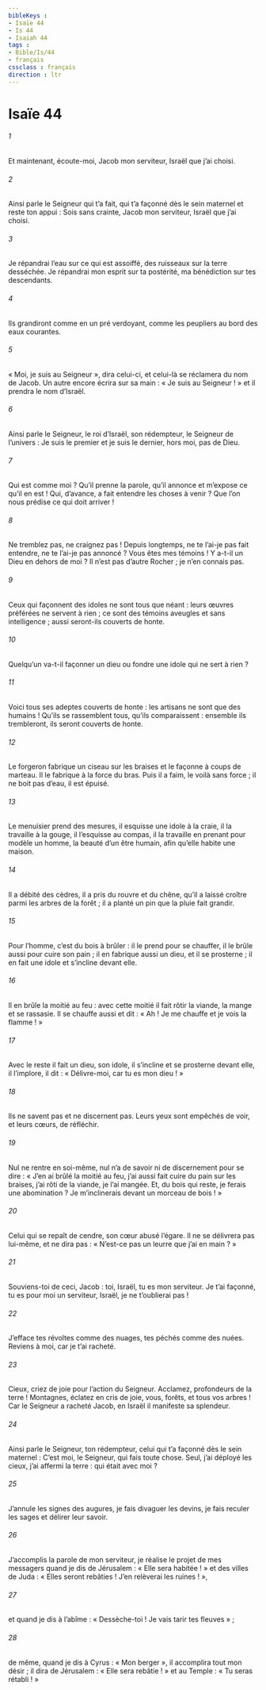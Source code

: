 ```yaml
---
bibleKeys : 
- Isaïe 44
- Is 44
- Isaiah 44
tags : 
- Bible/Is/44
- français
cssclass : français
direction : ltr
---
```


# Isaïe 44

###### 1
Et maintenant, écoute-moi, Jacob mon serviteur,
Israël que j’ai choisi.
###### 2
Ainsi parle le Seigneur qui t’a fait,
qui t’a façonné dès le sein maternel
et reste ton appui :
Sois sans crainte, Jacob mon serviteur,
Israël que j’ai choisi.
###### 3
Je répandrai l’eau sur ce qui est assoiffé,
des ruisseaux sur la terre desséchée.
Je répandrai mon esprit sur ta postérité,
ma bénédiction sur tes descendants.
###### 4
Ils grandiront comme en un pré verdoyant,
comme les peupliers au bord des eaux courantes.
###### 5
« Moi, je suis au Seigneur », dira celui-ci,
et celui-là se réclamera du nom de Jacob.
Un autre encore écrira sur sa main :
« Je suis au Seigneur ! »
et il prendra le nom d’Israël.
###### 6
Ainsi parle le Seigneur, le roi d’Israël,
son rédempteur, le Seigneur de l’univers :
Je suis le premier et je suis le dernier,
hors moi, pas de Dieu.
###### 7
Qui est comme moi ? Qu’il prenne la parole,
qu’il annonce et m’expose ce qu’il en est !
Qui, d’avance, a fait entendre les choses à venir ?
Que l’on nous prédise ce qui doit arriver !
###### 8
Ne tremblez pas, ne craignez pas !
Depuis longtemps, ne te l’ai-je pas fait entendre,
ne te l’ai-je pas annoncé ?
Vous êtes mes témoins !
Y a-t-il un Dieu en dehors de moi ?
Il n’est pas d’autre Rocher ; je n’en connais pas.
###### 9
Ceux qui façonnent des idoles ne sont tous que néant :
leurs œuvres préférées ne servent à rien ;
ce sont des témoins aveugles et sans intelligence ;
aussi seront-ils couverts de honte.
###### 10
Quelqu’un va-t-il façonner un dieu ou fondre une idole
qui ne sert à rien ?
###### 11
Voici tous ses adeptes couverts de honte :
les artisans ne sont que des humains !
Qu’ils se rassemblent tous, qu’ils comparaissent :
ensemble ils trembleront, ils seront couverts de honte.
###### 12
Le forgeron fabrique un ciseau sur les braises
et le façonne à coups de marteau.
Il le fabrique à la force du bras.
Puis il a faim, le voilà sans force ;
il ne boit pas d’eau, il est épuisé.
###### 13
Le menuisier prend des mesures,
il esquisse une idole à la craie,
il la travaille à la gouge,
il l’esquisse au compas,
il la travaille en prenant pour modèle un homme,
la beauté d’un être humain,
afin qu’elle habite une maison.
###### 14
Il a débité des cèdres,
il a pris du rouvre et du chêne,
qu’il a laissé croître parmi les arbres de la forêt ;
il a planté un pin que la pluie fait grandir.
###### 15
Pour l’homme, c’est du bois à brûler :
il le prend pour se chauffer,
il le brûle aussi pour cuire son pain ;
il en fabrique aussi un dieu, et il se prosterne ;
il en fait une idole et s’incline devant elle.
###### 16
Il en brûle la moitié au feu :
avec cette moitié il fait rôtir la viande,
la mange et se rassasie.
Il se chauffe aussi et dit :
« Ah ! Je me chauffe et je vois la flamme ! »
###### 17
Avec le reste il fait un dieu, son idole,
il s’incline et se prosterne devant elle, il l’implore,
il dit : « Délivre-moi, car tu es mon dieu ! »
###### 18
Ils ne savent pas et ne discernent pas.
Leurs yeux sont empêchés de voir,
et leurs cœurs, de réfléchir.
###### 19
Nul ne rentre en soi-même,
nul n’a de savoir ni de discernement pour se dire :
« J’en ai brûlé la moitié au feu,
j’ai aussi fait cuire du pain sur les braises,
j’ai rôti de la viande, je l’ai mangée.
Et, du bois qui reste, je ferais une abomination ?
Je m’inclinerais devant un morceau de bois ! »
###### 20
Celui qui se repaît de cendre,
son cœur abusé l’égare.
Il ne se délivrera pas lui-même, et ne dira pas :
« N’est-ce pas un leurre que j’ai en main ? »
###### 21
Souviens-toi de ceci, Jacob :
toi, Israël, tu es mon serviteur.
Je t’ai façonné, tu es pour moi un serviteur,
Israël, je ne t’oublierai pas !
###### 22
J’efface tes révoltes comme des nuages,
tes péchés comme des nuées.
Reviens à moi, car je t’ai racheté.
###### 23
Cieux, criez de joie pour l’action du Seigneur.
Acclamez, profondeurs de la terre !
Montagnes, éclatez en cris de joie,
vous, forêts, et tous vos arbres !
Car le Seigneur a racheté Jacob,
en Israël il manifeste sa splendeur.
###### 24
Ainsi parle le Seigneur, ton rédempteur,
celui qui t’a façonné dès le sein maternel :
C’est moi, le Seigneur, qui fais toute chose.
Seul, j’ai déployé les cieux,
j’ai affermi la terre :
qui était avec moi ?
###### 25
J’annule les signes des augures,
je fais divaguer les devins,
je fais reculer les sages
et délirer leur savoir.
###### 26
J’accomplis la parole de mon serviteur,
je réalise le projet de mes messagers
quand je dis de Jérusalem : « Elle sera habitée ! »
et des villes de Juda : « Elles seront rebâties !
J’en relèverai les ruines ! »,
###### 27
et quand je dis à l’abîme : « Dessèche-toi !
Je vais tarir tes fleuves » ;
###### 28
de même, quand je dis à Cyrus : « Mon berger »,
il accomplira tout mon désir ;
il dira de Jérusalem : « Elle sera rebâtie ! »
et au Temple : « Tu seras rétabli ! »
